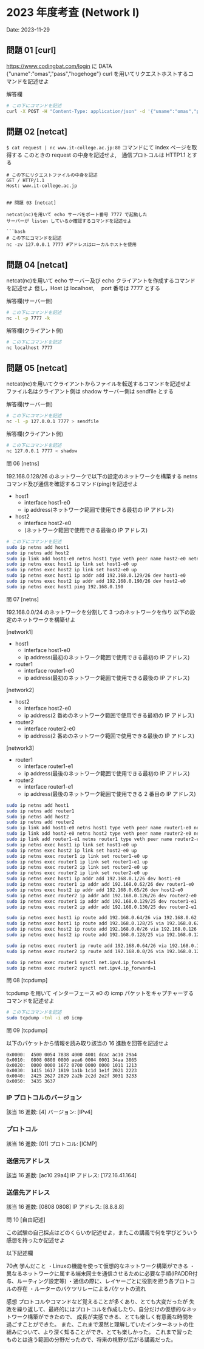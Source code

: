 # 2023 年度考査 (Network I)

Date: 2023-11-29

## 問題 01 [curl]

https://www.codingbat.com/login に DATA {"uname":"omas","pass","hogehoge"} curl を用いてリクエストホストするコマンドを記述せよ

解答欄

```bash
# この下にコマンドを記述
curl -X POST -H "Content-Type: application/json" -d '{"uname":"omas","pass":"hogehoge"}' https://www.codingbat.com/login

```

## 問題 02 [netcat]

`$ cat request | nc www.it-college.ac.jp:80` コマンドにて index ページを取得する
このときの request の中身を記述せよ,　通信プロトコルは HTTP1.1 とする
```log
# この下にリクエストファイルの中身を記述
GET / HTTP/1.1
Host: www.it-college.ac.jp


## 問題 03 [netcat]

netcat(nc)を用いて echo サーバをポート番号 7777 で起動した
サーバーが listen しているか確認するコマンドを記述せよ

```bash
# この下にコマンドを記述
nc -zv 127.0.0.1 7777 #アドレスはローカルホストを使用

```

## 問題 04 [netcat]

netcat(nc)を用いて echo サーバー及び echo クライアントを作成するコマンドを記述せよ
但し，Host は localhost,　 port 番号は 7777 とする

解答欄(サーバー側)


```bash
# この下にコマンドを記述
nc -l -p 7777 -k

```

解答欄(クライアント側)

```bash
# この下にコマンドを記述
nc localhost 7777

```

## 問題 05 [netcat]

netcat(nc)を用いてクライアントからファイルを転送するコマンドを記述せよ
ファイル名はクライアント側は shadow サーバー側は sendfile とする

解答欄(サーバー側)

```bash
# この下にコマンドを記述
nc -l -p 127.0.0.1 7777 > sendfile

```

解答欄(クライアント側)

```bash
# この下にコマンドを記述
nc 127.0.0.1 7777 < shadow

```

問 06 [netns]

192.168.0.128/26 のネットワークで以下の設定のネットワークを構築する netns コマンド及び通信を確認するコマンド(ping)を記述せよ

- host1
  - interface host1-e0
  - ip address(ネットワーク範囲で使用できる最初の IP アドレス)
- host2
  - interface host2-e0
  - (ネットワーク範囲で使用できる最後の IP アドレス)

```bash
# この下にコマンドを記述
sudo ip netns add host1
sudo ip netns add host2
sudo ip link add host1-e0 netns host1 type veth peer name host2-e0 netns host2
sudo ip netns exec host1 ip link set host1-e0 up
sudo ip netns exec host2 ip link set host2-e0 up
sudo ip netns exec host1 ip addr add 192.168.0.129/26 dev host1-e0
sudo ip netns exec host2 ip addr add 192.168.0.190/26 dev host2-e0
sudo ip netns exec host1 ping 192.168.0.190

```

問 07 [netns]

192.168.0.0/24 のネットワークを分割して 3 つのネットワークを作り
以下の設定のネットワークを構築せよ

[network1]

- host1
  - interface host1-e0
  - ip address(最初のネットワーク範囲で使用できる最初の IP アドレス)
- router1
  - interface router1-e0
  - ip address(最初のネットワーク範囲で使用できる最後の IP アドレス)

[network2]

- host2
  - interface host2-e0
  - ip address(2 番めのネットワーク範囲で使用できる最初の IP アドレス)
- router2
  - interface router2-e0
  - ip address(2 番めのネットワーク範囲で使用できる最後の IP アドレス)

[network3]

- router1
  - interface router1-e1
  - ip address(最後のネットワーク範囲で使用できる最初の IP アドレス)
- router2
  - interface router1-e1
  - ip address(最後のネットワーク範囲で使用できる 2 番目の IP アドレス)

```bash
sudo ip netns add host1
sudo ip netns add router1
sudo ip netns add host2
sudo ip netns add router2
sudo ip link add host1-e0 netns host1 type veth peer name router1-e0 netns router1
sudo ip link add host2-e0 netns host2 type veth peer name router2-e0 netns router2
sudo ip link add router1-e1 netns router1 type veth peer name router2-e1 netns router2
sudo ip netns exec host1 ip link set host1-e0 up
sudo ip netns exec host2 ip link set host2-e0 up
sudo ip netns exec router1 ip link set router1-e0 up
sudo ip netns exec router1 ip link set router1-e1 up
sudo ip netns exec router2 ip link set router2-e0 up
sudo ip netns exec router2 ip link set router2-e0 up
sudo ip netns exec host1 ip addr add 192.168.0.1/26 dev host1-e0
sudo ip netns exec router1 ip addr add 192.168.0.62/26 dev router1-e0
sudo ip netns exec host2 ip addr add 192.168.0.65/26 dev host2-e0
sudo ip netns exec router2 ip addr add 192.168.0.126/26 dev router2-e0
sudo ip netns exec router1 ip addr add 192.168.0.129/25 dev router1-e1
sudo ip netns exec router2 ip addr add 192.168.0.130/25 dev router2-e1

sudo ip netns exec host1 ip route add 192.168.0.64/26 via 192.168.0.62
sudo ip netns exec host1 ip route add 192.168.0.128/25 via 192.168.0.62
sudo ip netns exec host2 ip route add 192.168.0.0/26 via 192.168.0.126
sudo ip netns exec host2 ip route add 192.168.0.128/25 via 192.168.0.126

sudo ip netns exec router1 ip route add 192.168.0.64/26 via 192.168.0.130
sudo ip netns exec router2 ip route add 192.168.0.0/26 via 192.168.0.129

sudo ip netns exec router1 sysctl net.ipv4.ip_forward=1
sudo ip netns exec router2 sysctl net.ipv4.ip_forward=1
```
問 08 [tcpdump]

tcpdump を用いて インターフェース e0 の icmp パケットをキャプチャーするコマンドを記述せよ

```bash
# この下にコマンドを記述
sudo tcpdump -tnl -i e0 icmp

```

問 09 [tcpdump]

以下のパケットから情報を読み取り該当の 16 進数を回答を記述せよ

```log
0x0000:  4500 0054 7838 4000 4001 dcac ac10 29a4
0x0010:  0808 0808 0800 aea6 0004 0001 34aa 3865
0x0020:  0000 0000 1672 0700 0000 0000 1011 1213
0x0030:  1415 1617 1819 1a1b 1c1d 1e1f 2021 2223
0x0040:  2425 2627 2829 2a2b 2c2d 2e2f 3031 3233
0x0050:  3435 3637
```

### IP プロトコルのバージョン

該当 16 進数: [4]
バージョン: [IPv4]

### プロトコル

該当 16 進数: [01]
プロトコル: [ICMP]

### 送信元アドレス

該当 16 進数: [ac10 29a4]
IP アドレス: [172.16.41.164]

### 送信先アドレス

該当 16 進数: [0808 0808]
IP アドレス: [8.8.8.8]

問 10 [自由記述]

この試験の自己採点はどのくらいか記述せよ，またこの講義で何を学びどういう感想を持ったか記述せよ

以下記述欄

70点
学んだこと
・Linuxの機能を使って仮想的なネットワーク構築ができる
・異なるネットワークに属する端末同士を通信させるために必要な手順(IPADDR付与、ルーティング設定等)
・通信の際に、レイヤーごとに役割を担う各プロトコルの存在
・ルーターのバケツリレーによるパケットの流れ

感想
プロトコルやコマンドなど覚えることが多くあり、とても大変だったが
失敗を繰り返して、最終的にはプロトコルを作成したり、自分だけの仮想的なネットワーク構築ができたので、
成長が実感できる、とても楽しく有意義な時間を過ごすことができた。
また、これまで漠然と理解していたインターネットの仕組みについて、より深く知ることができ、とても楽しかった。
これまで習ったものとは違う範囲の分野だったので、将来の視野が広がる講義だった。
